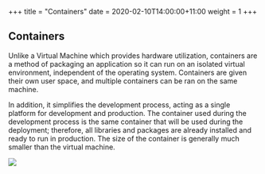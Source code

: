 +++
title = "Containers"
date = 2020-02-10T14:00:00+11:00
weight = 1
+++

## Containers

Unlike a Virtual Machine which provides hardware utilization, containers are a method of packaging an application so it can run on an isolated virtual environment, independent of the operating system. Containers are given their own user space, and multiple containers can be ran on the same machine.

In addition, it simplifies the development process, acting as a single platform for development and production. The container used during the development process is the same container that will be used during the deployment; therefore, all libraries and packages are already installed and ready to run in production. The size of the container is generally much smaller than the virtual machine.

![](/images/containerising/containerising_containers_docker.png)